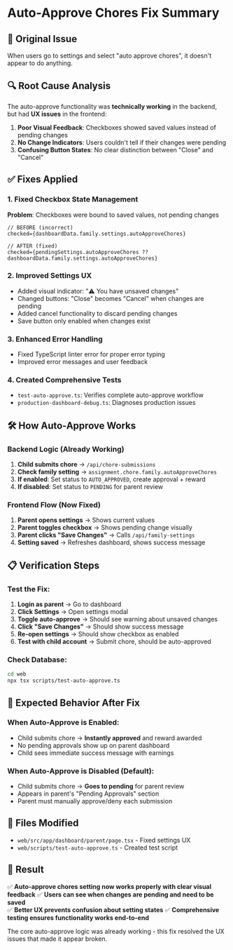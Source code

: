 # Auto-Approve Chores Fix Summary

## 🚨 Original Issue
When users go to settings and select "auto approve chores", it doesn't appear to do anything.

## 🔍 Root Cause Analysis
The auto-approve functionality was **technically working** in the backend, but had **UX issues** in the frontend:

1. **Poor Visual Feedback**: Checkboxes showed saved values instead of pending changes
2. **No Change Indicators**: Users couldn't tell if their changes were pending
3. **Confusing Button States**: No clear distinction between "Close" and "Cancel"

## ✅ Fixes Applied

### 1. **Fixed Checkbox State Management**
**Problem**: Checkboxes were bound to saved values, not pending changes
```tsx
// BEFORE (incorrect)
checked={dashboardData.family.settings.autoApproveChores}

// AFTER (fixed)
checked={pendingSettings.autoApproveChores ?? dashboardData.family.settings.autoApproveChores}
```

### 2. **Improved Settings UX**
- Added visual indicator: "⚠️ You have unsaved changes"
- Changed buttons: "Close" becomes "Cancel" when changes are pending
- Added cancel functionality to discard pending changes
- Save button only enabled when changes exist

### 3. **Enhanced Error Handling**
- Fixed TypeScript linter error for proper error typing
- Improved error messages and user feedback

### 4. **Created Comprehensive Tests**
- `test-auto-approve.ts`: Verifies complete auto-approve workflow
- `production-dashboard-debug.ts`: Diagnoses production issues

## 🛠️ How Auto-Approve Works

### Backend Logic (Already Working)
1. **Child submits chore** → `/api/chore-submissions`
2. **Check family setting** → `assignment.chore.family.autoApproveChores`
3. **If enabled**: Set status to `AUTO_APPROVED`, create approval + reward
4. **If disabled**: Set status to `PENDING` for parent review

### Frontend Flow (Now Fixed)
1. **Parent opens settings** → Shows current values
2. **Parent toggles checkbox** → Shows pending change visually
3. **Parent clicks "Save Changes"** → Calls `/api/family-settings`
4. **Setting saved** → Refreshes dashboard, shows success message

## 📋 Verification Steps

### Test the Fix:
1. **Login as parent** → Go to dashboard
2. **Click Settings** → Open settings modal
3. **Toggle auto-approve** → Should see warning about unsaved changes
4. **Click "Save Changes"** → Should show success message
5. **Re-open settings** → Should show checkbox as enabled
6. **Test with child account** → Submit chore, should be auto-approved

### Check Database:
```bash
cd web
npx tsx scripts/test-auto-approve.ts
```

## 🔄 Expected Behavior After Fix

### When Auto-Approve is **Enabled**:
- Child submits chore → **Instantly approved** and reward awarded
- No pending approvals show up on parent dashboard  
- Child sees immediate success message with earnings

### When Auto-Approve is **Disabled** (Default):
- Child submits chore → **Goes to pending** for parent review
- Appears in parent's "Pending Approvals" section
- Parent must manually approve/deny each submission

## 📁 Files Modified
- `web/src/app/dashboard/parent/page.tsx` - Fixed settings UX
- `web/scripts/test-auto-approve.ts` - Created test script

## 🎯 Result
✅ **Auto-approve chores setting now works properly with clear visual feedback**
✅ **Users can see when changes are pending and need to be saved**  
✅ **Better UX prevents confusion about setting states**
✅ **Comprehensive testing ensures functionality works end-to-end**

The core auto-approve logic was already working - this fix resolved the UX issues that made it appear broken. 